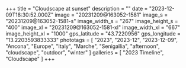 +++
title = "Cloudscape at sunset"
description = ""
date = "2023-12-09T18:30:52.000Z"
image = "20231209@163052-1581"
image_s = "20231209@163052-1581-s"
image_width_s = "267"
image_height_s = "400"
image_xl = "20231209@163052-1581-xl"
image_width_xl = "667"
image_height_xl = "1000"
gps_latitude = "43.7220956"
gps_longitude = "13.2203593833333"
phototags = [ "2023", "2023-12", "2023-12-09", "Ancona", "Europe", "Italy", "Marche", "Senigallia", "afternoon", "cloudscape", "outdoor", "winter" ]
galleries = [ "2023 Timeline", "Cloudscape" ]
+++
